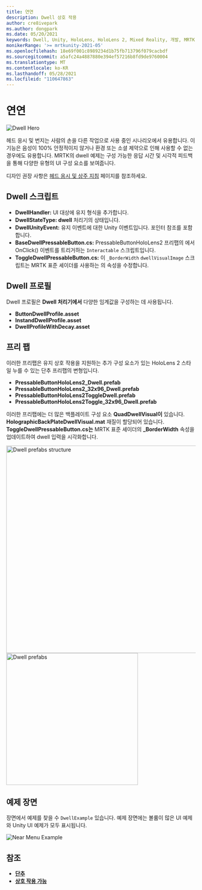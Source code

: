 ```yaml
---
title: 연연
description: Dwell 상호 작용
author: cre8ivepark
ms.author: dongpark
ms.date: 05/20/2021
keywords: Dwell, Unity, HoloLens, HoloLens 2, Mixed Reality, 개발, MRTK
monikerRange: '>= mrtkunity-2021-05'
ms.openlocfilehash: 18e69f001c8989234d1b75fb713796f079cacbdf
ms.sourcegitcommit: a5afc24a4887880e394ef57216b8fd9de9760004
ms.translationtype: MT
ms.contentlocale: ko-KR
ms.lasthandoff: 05/28/2021
ms.locfileid: "110647863"
---
```

# <a name="dwell"></a>연연

![Dwell Hero](../images/dwell/MRTK_UX_Dwell.png)

헤드 응시 및 번지는 사람의 손을 다른 작업으로 사용 중인 시나리오에서 유용합니다. 이 기능은 음성이 100% 안정적이지 않거나 환경 또는 소셜 제약으로 인해 사용할 수 없는 경우에도 유용합니다.
MRTK의 dwell 예제는 구성 가능한 응답 시간 및 시각적 피드백을 통해 다양한 유형의 UI 구성 요소를 보여줍니다.

디자인 권장 사항은 [헤드 응시 및 상주 지침](/windows/mixed-reality/design/gaze-and-dwell-head) 페이지를 참조하세요.

## <a name="dwell-scripts"></a>Dwell 스크립트

- **DwellHandler:** UI 대상에 유지 형식을 추가합니다.
- **DwellStateType: dwell** 처리기의 상태입니다.
- **DwellUnityEvent:** 유지 이벤트에 대한 Unity 이벤트입니다. 포인터 참조를 포함합니다.
- **BaseDwellPressableButton.cs:** PressableButtonHoloLens2 프리팹의 에서 OnClick() 이벤트를 트리거하는 `Interactable` 스크립트입니다.
- **ToggleDwellPressableButton.cs:** 이 `_BorderWidth` `dwellVisualImage` 스크립트는 MRTK 표준 셰이더를 사용하는 의 속성을 수정합니다.

## <a name="dwell-profiles"></a>Dwell 프로필
Dwell 프로필은 **Dwell 처리기에서** 다양한 임계값을 구성하는 데 사용됩니다.
- **ButtonDwellProfile.asset**
- **InstandDwellProfile.asset**
- **DwellProfileWithDecay.asset**

## <a name="prefabs"></a>프리 팹

이러한 프리팹은 유지 상호 작용을 지원하는 추가 구성 요소가 있는 HoloLens 2 스타일 누를 수 있는 단추 프리팹의 변형입니다.

- **PressableButtonHoloLens2_Dwell.prefab**
- **PressableButtonHoloLens2_32x96_Dwell.prefab**
- **PressableButtonHoloLens2ToggleDwell.prefab**
- **PressableButtonHoloLens2Toggle_32x96_Dwell.prefab**

이러한 프리팹에는 더 많은 백플레이트 구성 요소 **QuadDwellVisual이** 있습니다. **HolographicBackPlateDwellVisual.mat** 재질이 할당되어 있습니다. **ToggleDwellPressableButton.cs는** MRTK 표준 셰이더의 **_BorderWidth** 속성을 업데이트하여 dwell 입력을 시각화합니다.

<img src="../images/dwell/MRTK_UX_Dwell_Prefabs_Structure.png" alt="Dwell prefabs structure" width="550px">
<img src="../images/dwell/MRTK_UX_Dwell_Prefabs.png" alt="Dwell prefabs" width="350px">

## <a name="example-scene"></a>예제 장면

장면에서 예제를 찾을 수 `DwellExample` 있습니다. 예제 장면에는 볼륨이 많은 UI 예제와 Unity UI 예제가 모두 표시됩니다.

<img src="../images/dwell/MRTK_UX_Dwell_Examples.png" alt="Near Menu Example">

## <a name="see-also"></a>참조

- [**단추**](button.md)
- [**상호 작용 가능**](interactable.md)
